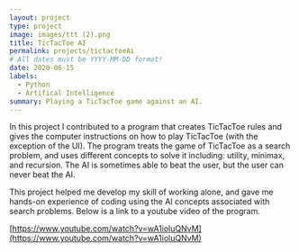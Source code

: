 ```yaml
---
layout: project
type: project
image: images/ttt (2).png
title: TicTacToe AI
permalink: projects/tictactoeAi
# All dates must be YYYY-MM-DD format!
date: 2020-06-15
labels:
  - Python
  - Artifical Intelligence
summary: Playing a TicTacToe game against an AI.
---
```


In this project I contributed to a program that creates TicTacToe rules and gives the computer instructions on how to play TicTacToe (with the exception of the UI). The program treats the game of TicTacToe as a search problem, and uses different concepts to solve it including: utility, minimax, and recursion. The AI is sometimes able to beat the user, but the user can never beat the AI.


This project helped me develop my skill of working alone, and gave me hands-on experience of coding using the AI concepts associated with search problems. Below is a link to a youtube video of the program.


[https://www.youtube.com/watch?v=wA1ioluQNvM](https://www.youtube.com/watch?v=wA1ioluQNvM)
